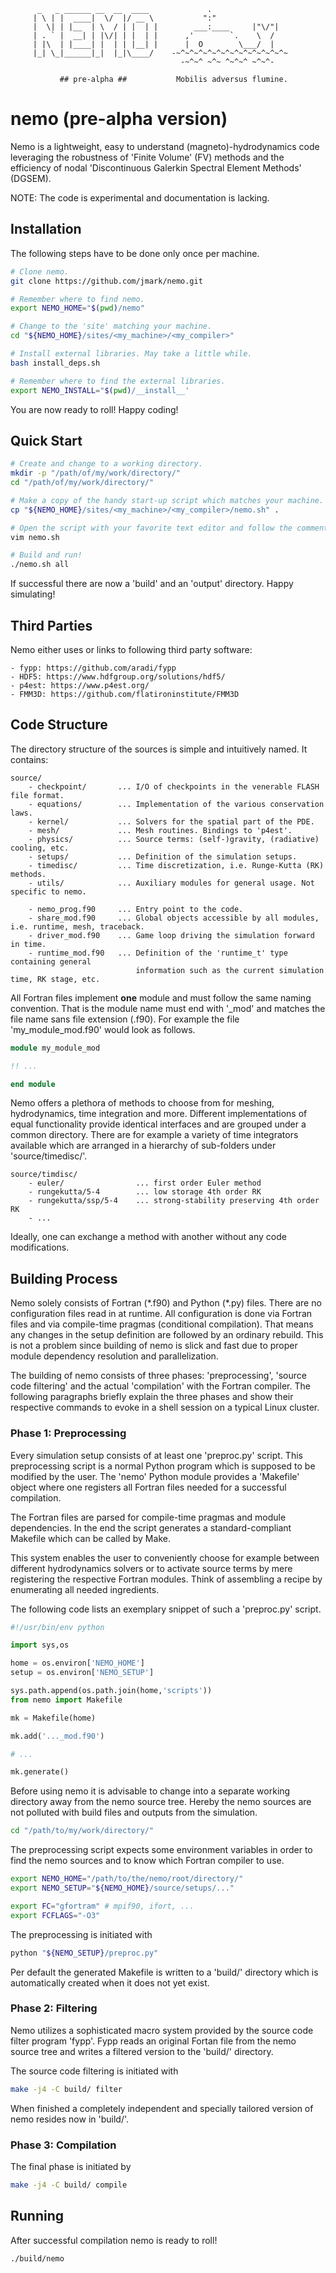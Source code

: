 ```
      _   _ ______ __  __  ____             .                 
     | \ | |  ____|  \/  |/ __ \           ":"
     |  \| | |__  | \  / | |  | |        ___:____     |"\/"|
     | . ` |  __| | |\/| | |  | |      ,'        `.    \  / 
     | |\  | |____| |  | | |__| |      |  O        \___/  |
     |_| \_|______|_|  |_|\____/    -~^~^~^~^~^~^~^~^~^~^~^~^~
                                      -~^~^ ~^~ ^~^~^ ~^~^-

           ## pre-alpha ##           Mobilis adversus flumine. 
```

# nemo (pre-alpha version) #

Nemo is a lightweight, easy to understand (magneto)-hydrodynamics code
leveraging the robustness of 'Finite Volume' (FV) methods and the
efficiency of nodal 'Discontinuous Galerkin Spectral Element Methods' (DGSEM).

NOTE: The code is experimental and documentation is lacking.

## Installation ##

The following steps have to be done only once per machine.

```bash
# Clone nemo.
git clone https://github.com/jmark/nemo.git

# Remember where to find nemo.
export NEMO_HOME="$(pwd)/nemo"

# Change to the 'site' matching your machine.
cd "${NEMO_HOME}/sites/<my_machine>/<my_compiler>"

# Install external libraries. May take a little while.
bash install_deps.sh

# Remember where to find the external libraries.
export NEMO_INSTALL="$(pwd)/__install__'
```

You are now ready to roll! Happy coding!

## Quick Start ##

```bash
# Create and change to a working directory.
mkdir -p "/path/of/my/work/directory/"
cd "/path/of/my/work/directory/"

# Make a copy of the handy start-up script which matches your machine.
cp "${NEMO_HOME}/sites/<my_machine>/<my_compiler>/nemo.sh" .

# Open the script with your favorite text editor and follow the comments.
vim nemo.sh

# Build and run!
./nemo.sh all
```

If successful there are now a 'build' and an 'output' directory. Happy simulating!

## Third Parties ##

Nemo either uses or links to following third party software:

    - fypp: https://github.com/aradi/fypp
    - HDF5: https://www.hdfgroup.org/solutions/hdf5/
    - p4est: https://www.p4est.org/
    - FMM3D: https://github.com/flatironinstitute/FMM3D

## Code Structure ##

The directory structure of the sources is simple and intuitively named. It contains:

```
source/
    - checkpoint/       ... I/O of checkpoints in the venerable FLASH file format.
    - equations/        ... Implementation of the various conservation laws.
    - kernel/           ... Solvers for the spatial part of the PDE.
    - mesh/             ... Mesh routines. Bindings to 'p4est'.
    - physics/          ... Source terms: (self-)gravity, (radiative) cooling, etc.
    - setups/           ... Definition of the simulation setups.
    - timedisc/         ... Time discretization, i.e. Runge-Kutta (RK) methods.
    - utils/            ... Auxiliary modules for general usage. Not specific to nemo.

    - nemo_prog.f90     ... Entry point to the code.
    - share_mod.f90     ... Global objects accessible by all modules, i.e. runtime, mesh, traceback.
    - driver_mod.f90    ... Game loop driving the simulation forward in time.
    - runtime_mod.f90   ... Definition of the 'runtime_t' type containing general
                            information such as the current simulation time, RK stage, etc.
```

All Fortran files implement **one** module and must follow the same naming
convention. That is the module name must end with '\_mod' and matches the file
name sans file extension (.f90). For example the file 'my\_module\_mod.f90' would look as
follows.
```fortran
module my_module_mod

!! ...

end module
```

Nemo offers a plethora of methods to choose from for meshing, hydrodynamics,
time integration and more. Different implementations of equal functionality
provide identical interfaces and are grouped under a common directory. There
are for example a variety of time integrators available which are arranged
in a hierarchy of sub-folders under 'source/timedisc/'.
```
source/timdisc/
    - euler/                ... first order Euler method
    - rungekutta/5-4        ... low storage 4th order RK
    - rungekutta/ssp/5-4    ... strong-stability preserving 4th order RK
    - ...
```

Ideally, one can exchange a method with another without any code modifications.

## Building Process ##

Nemo solely consists of Fortran (\*.f90) and Python (\*.py) files. There are no
configuration files read in at runtime. All configuration is done via Fortran
files and via compile-time pragmas (conditional compilation). That means any
changes in the setup definition are followed by an ordinary rebuild. This
is not a problem since building of nemo is slick and fast due to proper
module dependency resolution and parallelization.

The building of nemo consists of three phases: 'preprocessing', 'source code
filtering' and the actual 'compilation' with the Fortran compiler. The
following paragraphs briefly explain the three phases and show their respective
commands to evoke in a shell session on a typical Linux cluster.

### Phase 1: Preprocessing ###

Every simulation setup consists of at least one 'preproc.py' script. This
preprocessing script is a normal Python program which is supposed to be modified
by the user. The 'nemo' Python module provides a 'Makefile' object where one
registers all Fortran files needed for a successful compilation.

The Fortran files are parsed for compile-time pragmas and module dependencies.
In the end the script generates a standard-compliant Makefile which can be
called by Make.

This system enables the user to conveniently choose for example between
different hydrodynamics solvers or to activate source terms by mere registering
the respective Fortran modules. Think of assembling a recipe by enumerating all
needed ingredients.

The following code lists an exemplary snippet of such a 'preproc.py' script.
```python
#!/usr/bin/env python

import sys,os

home = os.environ['NEMO_HOME']
setup = os.environ['NEMO_SETUP']

sys.path.append(os.path.join(home,'scripts'))
from nemo import Makefile

mk = Makefile(home)

mk.add('..._mod.f90')

# ...

mk.generate()
```

Before using nemo it is advisable to change into a separate working directory
away from the nemo source tree. Hereby the nemo sources are not polluted with
build files and outputs from the simulation.

```bash
cd "/path/to/my/work/directory/"
```

The preprocessing script expects some environment variables in order to find
the nemo sources and to know which Fortran compiler to use.

```bash
export NEMO_HOME="/path/to/the/nemo/root/directory/"
export NEMO_SETUP="${NEMO_HOME}/source/setups/..."

export FC="gfortram" # mpif90, ifort, ...
export FCFLAGS="-O3"
```

The preprocessing is initiated with
```bash
python "${NEMO_SETUP}/preproc.py"
```

Per default the generated Makefile is written to a 'build/' directory which is
automatically created when it does not yet exist.

### Phase 2: Filtering ###

Nemo utilizes a sophisticated macro system provided by the source code filter
program 'fypp'. Fypp reads an original Fortan file from the nemo source tree
and writes a filtered version to the 'build/' directory.

The source code filtering is initiated with
```bash
make -j4 -C build/ filter
```

When finished a completely independent and specially tailored version of nemo
resides now in 'build/'.

### Phase 3: Compilation ###

The final phase is initiated by
```bash
make -j4 -C build/ compile
```

## Running ##
After successful compilation nemo is ready to roll!

```bash
./build/nemo
```

